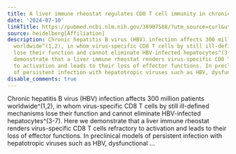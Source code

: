 ```yaml
---
title: A liver immune rheostat regulates CD8 T cell immunity in chronic HBV infection
date: '2024-07-10'
linkTitle: https://pubmed.ncbi.nlm.nih.gov/38987588/?utm_source=curl&utm_medium=rss&utm_campaign=pubmed-2&utm_content=1FakS-2QOkCT8HsMOQP1bCRQ4YzyumYOmxmF0moLsQ3dFB1E9V&fc=20220326224207&ff=20240711181556&v=2.18.0.post9+e462414
source: heidelberg[Affiliation]
description: Chronic hepatitis B virus (HBV) infection affects 300 million patients
  worldwide^(1,2), in whom virus-specific CD8 T cells by still ill-defined mechanisms
  lose their function and cannot eliminate HBV-infected hepatocytes^(3-7). Here we
  demonstrate that a liver immune rheostat renders virus-specific CD8 T cells refractory
  to activation and leads to their loss of effector functions. In preclinical models
  of persistent infection with hepatotropic viruses such as HBV, dysfunctional ...
disable_comments: true
---
```

Chronic hepatitis B virus (HBV) infection affects 300 million patients worldwide^(1,2), in whom virus-specific CD8 T cells by still ill-defined mechanisms lose their function and cannot eliminate HBV-infected hepatocytes^(3-7). Here we demonstrate that a liver immune rheostat renders virus-specific CD8 T cells refractory to activation and leads to their loss of effector functions. In preclinical models of persistent infection with hepatotropic viruses such as HBV, dysfunctional ...
